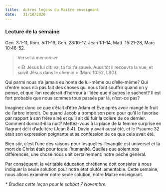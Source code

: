 ```yaml
---
title:  Autres leçons du Maitre enseignant
date:   31/10/2020
---
```


### Lecture de la semaine
Gen. 3:1-11, Rom. 5:11-19, Gen. 28:10-17, Jean 1:1-14, Matt. 15:21-28, Marc 10:46-52.

> <p>Verset à mémoriser</p>
> « Et Jésus lui dit: va, ta foi t’a sauvé. Aussitôt il recouvra la vue, et suivit Jésus dans le chemin » (Marc 10:52, LSG).

Qui parmi nous n’a jamais eu honte de lui-même ou d’elle-même? Qui d’entre nous n’a pas fait des choses qui nous font souffrir quand on y pense, et que l’on reculerait d’horreur à l’idée que d’autres le sachent? Il est fort probable que nous sommes tous passés par là, n’est-ce pas?

Imaginez donc ce que c’était d’être Adam et Ève après avoir mangé le fruit de l’arbre interdit. Ou quand Jacob a trompé son père pour qu’il le favorise par rapport à son frère ainé et qu’il ait dû fuir la colère de ce dernier. Comment dormait-il la nuit? Mettez-vous à la place de la femme surprise en flagrant délit d’adultère (Jean 8:4). David y avait aussi été, et le Psaume 32 était son expression poignante et sa confession de ce que cela avait été.

Bien sûr, c’est l’une des raisons pour lesquelles l’évangile est universel et la mort de Christ était pour toute l’humanité. Quelles que soient nos différences, une chose nous unit certainement: notre péché général.

Par conséquent, la véritable éducation chrétienne doit consister à nous indiquer la seule solution pour notre état plutôt lamentable. Cette semaine, nous allons examiner notre seule solution, notre Maitre enseignant.

_* Étudiez cette leçon pour le sabbat 7 Novembre._
